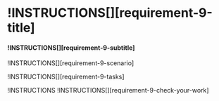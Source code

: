 # !INSTRUCTIONS[][requirement-9-title]

#### !INSTRUCTIONS[][requirement-9-subtitle]

!INSTRUCTIONS[][requirement-9-scenario]

!INSTRUCTIONS[][requirement-9-tasks]

!INSTRUCTIONS[](https://raw.githubusercontent.com/LODSContent/Challenge-V2-Framework/master/Templates/LevelSpecific/Checks/@lab.Variable(difficulty).md)
!INSTRUCTIONS[][requirement-9-check-your-work]
